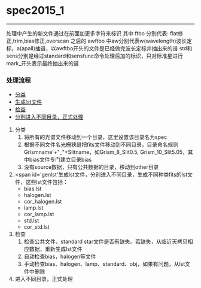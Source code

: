 # spec2015_1
***
处理中产生的新文件通过在前面加更多字符来标识
其中 ftbo 分别代表: flat修正,trim,bias修正,overscan
之后的 awftbo 中aw分别代表w(wavelength)波长定标，a(apall)抽谱，以awftbo开头的文件是已经做完波长定标并抽出来的谱
std和sens分别是经过standard和sensfunc命令处理后加的标识，只对标准星进行
mark_开头表示最终抽出来的谱
### 处理流程
* [分类](#分类)
* [生成lst文件](#genlst)
* [检查](#check)
* [分别进入不同目录，正式处理](#proc)


1. <span id='分类'>分类</span>
    1. 将所有的光谱文件移动到一个目录，这里设置该目录名为spec
    2. 根据不同文件名光栅狭缝把fits文件移动到不同目录，目录命名规则Grismname'+"\_"+Slitname，如Grism_8_Slit0.5, Grism_10_Slit5.05，其中bias文件专门建立目录bias
    3. 没有source数据，只有公共数据的目录，移动到other目录
2. <span id='genlst'</span>生成lst文件，分别进入不同目录，生成不同种类fits的lst文件，这些lst文件包括：
    * bias.lst
    * halogen.lst
    * cor_halogen.lst
    * lamp.lst
    * cor_lamp.lst
    * std.lst
    * cor_std.lst
3. <span id='check'>检查</span>
    1. 检查公共文件、standard star文件是否有缺失。若缺失，从临近天拷贝相应数据，重新生成lst文件
    2. 自动检查bias，halogen等文件
    3. 手动检查bias、halogen、lamp、standard、obj，如果有问题，从lst文件中删除
4. <span id='proc'></span>进入不同目录，正式处理
